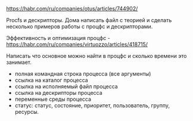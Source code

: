 https://habr.com/ru/companies/otus/articles/744902/

Procfs и дескрипторы.
Дома написать файл с теорией и сделать несколько примеров работы с процфс и дескрипторами.

Эффективность и оптимизация процфс - https://habr.com/ru/companies/virtuozzo/articles/418715/

Написать что основное можно найти в процфс и сколько времени это занимает.

- полная командная строка процесса (все аргументы)
- ссылка на каталог процесса
- ссылка на исполняемый файл процесса
- ссылка на дескрипторы процесса
- переменные среды процесса
- статус: статус, состояние, приоритет, пользователь, группу, ресурсы.